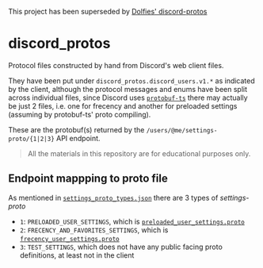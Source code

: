 This project has been superseded by [Dolfies' discord-protos](https://github.com/dolfies/discord-protos)

# discord_protos

Protocol files constructed by hand from Discord's web client files.

They have been put under `discord_protos.discord_users.v1.*` as indicated
by the client, although the protocol messages and enums have been split
across individual files, since Discord uses [`protobuf-ts`](https://github.com/timostamm/protobuf-ts)
there may actually be just 2 files, i.e. one for frecency and another for
preloaded settings (assuming by protobuf-ts' proto compiling).

These are the protobuf(s) returned by the `/users/@me/settings-proto/{1|2|3}`
API endpoint.

> All the materials in this repository are for educational purposes only.

## Endpoint mappping to proto file

As mentioned in [`settings_proto_types.json`](./settings_proto_types.json)
there are 3 types of *settings-proto*

- `1`: `PRELOADED_USER_SETTINGS`, which is [`preloaded_user_settings.proto`](./discord_protos/discord_users/v1/preloaded_user_settings.proto)
- `2`: `FRECENCY_AND_FAVORITES_SETTINGS`, which is [`frecency_user_settings.proto`](./discord_protos/discord_users/v1/frecency_user_settings.proto)
- `3`: `TEST_SETTINGS`, which does not have any public facing proto definitions,
  at least not in the client
